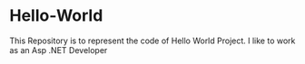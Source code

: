 # Hello-World
This Repository is to represent the code of Hello World Project.
I like to work as an Asp .NET Developer
